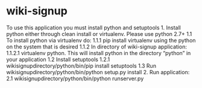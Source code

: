 # wiki-signup

To use this application you must install python and setuptools
	1.	Install python either through clean install or virtualenv. Please use python 2.7+ 
		1.1	To install python via virtualenv do:
			1.1.1	pip install virtualenv using the python on the system that is desired
			1.1.2	In directory of wiki-signup application:
				1.1.2.1	virtualenv python. This will install python in the directory “python” in your application
		1.2	Install setuptools
			1.2.1	wikisignupdirectory/python/bin/pip install setuptools
		1.3	Run wikisignupdirectory/python/bin/python setup.py install
2.	Run application:
		2.1 wikisignupdirectory/python/bin/python runserver.py

